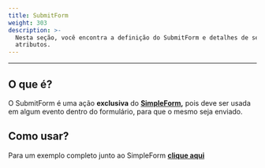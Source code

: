```yaml
---
title: SubmitForm
weight: 303
description: >-
  Nesta seção, você encontra a definição do SubmitForm e detalhes de seus
  atributos.
---
```


---

## O que é?

O SubmitForm é uma ação **exclusiva** do [**SimpleForm**](/pt/docs/api/components/forms/simple-form#o-que-é)**,** pois deve ser usada em algum evento dentro do formulário, para que o mesmo seja enviado.

## Como usar?

Para um exemplo completo junto ao SimpleForm [**clique aqui**](/pt/docs/api/components/forms/simple-form#como-usar)
